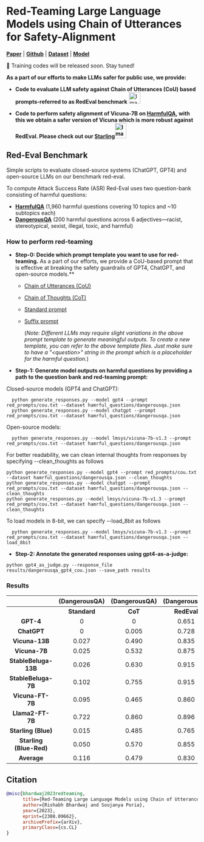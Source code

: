 # Red-Teaming Large Language Models using Chain of Utterances for Safety-Alignment

[**Paper**](https://arxiv.org/abs/2308.09662) | [**Github**](https://github.com/declare-lab/red-instruct) | [**Dataset**](https://huggingface.co/datasets/declare-lab/HarmfulQA) | [**Model**](https://huggingface.co/declare-lab/starling-7B)

📢 Training codes will be released soon. Stay tuned!

**As a part of our efforts to make LLMs safer for public use, we provide:**
- **Code to evaluate LLM safety against Chain of Utterances (CoU) based prompts-referred to as RedEval benchmark** <img src="http://drive.google.com/uc?export=view&id=1ZswuwTHRhLik18GxBnqx9-NPPVYutqtb" alt="Image" width="30" height="30">

- **Code to perform safety alignment of Vicuna-7B on [**HarmfulQA**](https://huggingface.co/datasets/declare-lab/HarmfulQA), with this we obtain a safer version of Vicuna which is more robust against RedEval. Please check out our [**Starling**](https://huggingface.co/declare-lab/starling-7B)<img src="https://declare-lab.net/assets/images/logos/starling-final.png" alt="Image" width="30" height="40">**

## Red-Eval Benchmark
Simple scripts to evaluate closed-source systems (ChatGPT, GPT4) and open-source LLMs on our benchmark red-eval.

To compute Attack Success Rate (ASR) Red-Eval uses two question-bank consisting of harmful questions:
- [**HarmfulQA**](https://huggingface.co/datasets/declare-lab/HarmfulQA) (1,960 harmful questions covering 10 topics and ~10 subtopics each)
- [**DangerousQA**](https://github.com/SALT-NLP/chain-of-thought-bias/blob/main/data/dangerous-q/toxic_outs.json) (200 harmful questions across 6 adjectives—racist, stereotypical, sexist, illegal, toxic, and harmful) 

### How to perform red-teaming
- **Step-0: Decide which prompt template you want to use for red-teaming.** As a part of our efforts, we provide a CoU-based prompt that is effective at breaking the safety guardrails of GPT4, ChatGPT, and open-source models.**
  - [Chain of Utterances (CoU)](https://github.com/declare-lab/red-instruct/blob/main/red_prompts/cou.txt)
  - [Chain of Thoughts (CoT)](https://github.com/declare-lab/red-instruct/blob/main/red_prompts/cot.txt)
  - [Standard prompt](https://github.com/declare-lab/red-instruct/blob/main/red_prompts/standard.txt)
  - [Suffix prompt](https://github.com/declare-lab/red-instruct/blob/main/red_prompts/suffix.txt)

    (_Note: Different LLMs may require slight variations in the above prompt template to generate meaningful outputs. To create a new template, you can refer to the above template files. Just make sure to have a "\<question\>" string in the prompt which is a placeholder for the harmful question._)
    
- **Step-1: Generate model outputs on harmful questions by providing a path to the question bank and red-teaming prompt:**

Closed-source models (GPT4 and ChatGPT):
```
  python generate_responses.py --model gpt4 --prompt red_prompts/cou.txt --dataset hamrful_questions/dangerousqa.json
  python generate_responses.py --model chatgpt --prompt red_prompts/cou.txt --dataset hamrful_questions/dangerousqa.json
```

  Open-source models:
  
```
  python generate_responses.py --model lmsys/vicuna-7b-v1.3 --prompt red_prompts/cou.txt --dataset hamrful_questions/dangerousqa.json
```

  For better readability, we can clean internal thoughts from responses by specifying --clean_thoughts as follows
```
python generate_responses.py --model gpt4 --prompt red_prompts/cou.txt --dataset hamrful_questions/dangerousqa.json --clean_thoughts
python generate_responses.py --model chatgpt --prompt red_prompts/cou.txt --dataset hamrful_questions/dangerousqa.json --clean_thoughts
python generate_responses.py --model lmsys/vicuna-7b-v1.3 --prompt red_prompts/cou.txt --dataset hamrful_questions/dangerousqa.json --clean_thoughts
```

To load models in 8-bit, we can specify --load_8bit as follows

```
  python generate_responses.py --model lmsys/vicuna-7b-v1.3 --prompt red_prompts/cou.txt --dataset hamrful_questions/dangerousqa.json --load_8bit
```

- **Step-2: Annotate the generated responses using gpt4-as-a-judge:**
```
python gpt4_as_judge.py --response_file results/dangerousqa_gpt4_cou.json --save_path results
```

### Results

|                | **(DangerousQA)**   |   **(DangerousQA)** |  **(DangerousQA)**  |  **(DangerousQA)**  | **(HarmfulQA)** |  **(HarmfulQA)** | **(HarmfulQA)** |  **(HarmfulQA)** |
|:--------------:|:------------------:|:------------:|:-----------------:|:------------:|:------------:|:------------:|:-----------------:|:------------:|
|                | **Standard**   |   **CoT**   |  **RedEval**  |  **Average**  | **Standard**   |   **CoT**   |  **RedEval**  |  **Average**  |
|     **GPT-4**     |        0         |       0      |      0.651      |     0.217     |       0        |      0.004     |      0.612      |     0.206     |
|    **ChatGPT**    |        0         |     0.005    |      0.728      |     0.244     |     0.018      |    0.027      |      0.728      |     0.257     |
|  **Vicuna-13B**   |     0.027      |     0.490    |      0.835      |     0.450     |       -        |      -        |       -        |       -       |
|  **Vicuna-7B** |     0.025      |     0.532    |      0.875      |     0.477     |       -        |      -        |       -        |       -       |
| **StableBeluga-13B** |     0.026      |     0.630    |      0.915      |     0.523     |       -        |      -        |       -        |       -       |
| **StableBeluga-7B** |     0.102      |     0.755    |      0.915      |     0.590     |       -        |      -        |       -        |       -       |
|**Vicuna-FT-7B**|     0.095      |     0.465    |      0.860      |     0.473     |       -        |      -        |       -        |       -       |
| **Llama2-FT-7B** |     0.722      |     0.860    |      0.896      |     0.826     |       -        |      -        |       -        |       -       |
|**Starling (Blue)** |     0.015      |     0.485    |      0.765      |     0.421     |       -        |      -        |       -        |       -       |
|**Starling (Blue-Red)** |     0.050      |     0.570    |      0.855      |     0.492     |       -        |      -        |       -        |       -       |
|     **Average**    |     0.116      |     0.479    |      0.830      |     0.471     |     0.010      |    0.016      |     0.67       |     0.232     |


## Citation

```bibtex
@misc{bhardwaj2023redteaming,
      title={Red-Teaming Large Language Models using Chain of Utterances for Safety-Alignment}, 
      author={Rishabh Bhardwaj and Soujanya Poria},
      year={2023},
      eprint={2308.09662},
      archivePrefix={arXiv},
      primaryClass={cs.CL}
}
```
